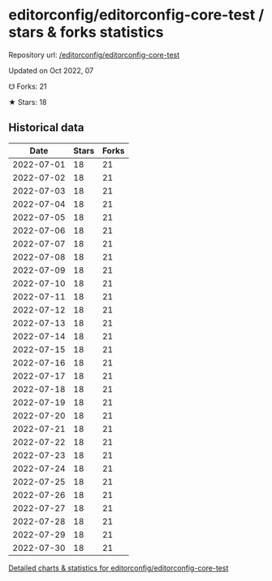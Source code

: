 # editorconfig/editorconfig-core-test / stars & forks statistics

Repository url: [/editorconfig/editorconfig-core-test](https://github.com/editorconfig/editorconfig-core-test)

Updated on Oct 2022, 07

☋ Forks: 21

★ Stars: 18

## Historical data
| Date | Stars | Forks |
|------|-------|-------|
| 2022-07-01 | 18 | 21 | 
| 2022-07-02 | 18 | 21 | 
| 2022-07-03 | 18 | 21 | 
| 2022-07-04 | 18 | 21 | 
| 2022-07-05 | 18 | 21 | 
| 2022-07-06 | 18 | 21 | 
| 2022-07-07 | 18 | 21 | 
| 2022-07-08 | 18 | 21 | 
| 2022-07-09 | 18 | 21 | 
| 2022-07-10 | 18 | 21 | 
| 2022-07-11 | 18 | 21 | 
| 2022-07-12 | 18 | 21 | 
| 2022-07-13 | 18 | 21 | 
| 2022-07-14 | 18 | 21 | 
| 2022-07-15 | 18 | 21 | 
| 2022-07-16 | 18 | 21 | 
| 2022-07-17 | 18 | 21 | 
| 2022-07-18 | 18 | 21 | 
| 2022-07-19 | 18 | 21 | 
| 2022-07-20 | 18 | 21 | 
| 2022-07-21 | 18 | 21 | 
| 2022-07-22 | 18 | 21 | 
| 2022-07-23 | 18 | 21 | 
| 2022-07-24 | 18 | 21 | 
| 2022-07-25 | 18 | 21 | 
| 2022-07-26 | 18 | 21 | 
| 2022-07-27 | 18 | 21 | 
| 2022-07-28 | 18 | 21 | 
| 2022-07-29 | 18 | 21 | 
| 2022-07-30 | 18 | 21 | 


[Detailed charts & statistics for editorconfig/editorconfig-core-test](https://reviewgithub.com/rep/editorconfig/editorconfig-core-test)
